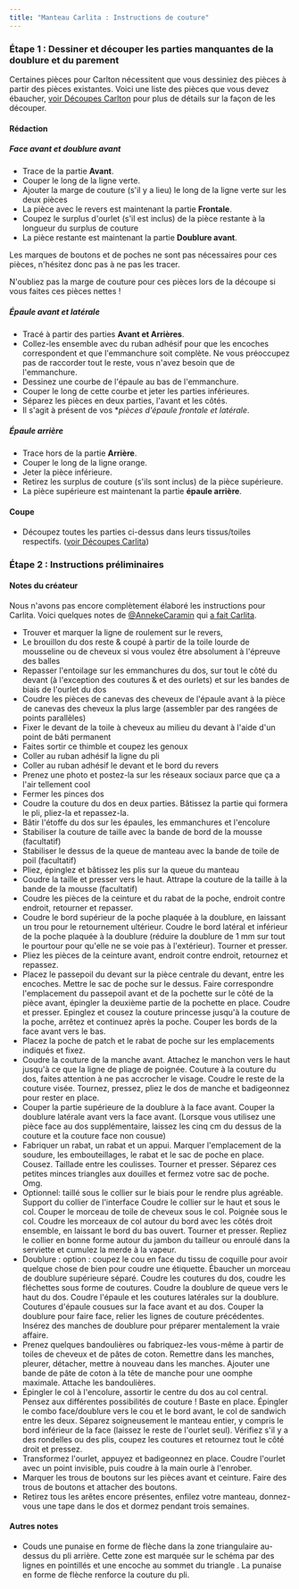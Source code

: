 ```yaml
---
title: "Manteau Carlita : Instructions de couture"
---
```


### Étape 1 : Dessiner et découper les parties manquantes de la doublure et du parement

Certaines pièces pour Carlton nécessitent que vous dessiniez des pièces à partir des pièces existantes. Voici une liste des pièces que vous devez ébaucher, [voir Découpes Carlton](/docs/patterns/carlton/cutting/) pour plus de détails sur la façon de les découper.

#### Rédaction

##### Face avant et doublure avant

- Trace de la partie **Avant**.
- Couper le long de la ligne verte.
- Ajouter la marge de couture (s'il y a lieu) le long de la ligne verte sur les deux pièces
- La pièce avec le revers est maintenant la partie **Frontale**.
- Coupez le surplus d'ourlet (s'il est inclus) de la pièce restante à la longueur du surplus de couture
- La pièce restante est maintenant la partie **Doublure avant**.

<Note>

Les marques de boutons et de poches ne sont pas nécessaires pour ces pièces, n'hésitez donc pas à ne pas les tracer.

</Note>

<Warning>

N'oubliez pas la marge de couture pour ces pièces lors de la découpe si vous faites ces pièces nettes !

</Warning>

##### Épaule avant et latérale

- Tracé à partir des parties **Avant et Arrières**.
- Collez-les ensemble avec du ruban adhésif pour que les encoches correspondent et que l'emmanchure soit complète. Ne vous préoccupez pas de raccorder tout le reste, vous n'avez besoin que de l'emmanchure.
- Dessinez une courbe de l'épaule au bas de l'emmanchure.
- Couper le long de cette courbe et jeter les parties inférieures.
- Séparez les pièces en deux parties, l'avant et les côtés.
- Il s'agit à présent de vos \*_pièces d'épaule frontale et latérale_.

##### Épaule arrière

- Trace hors de la partie **Arrière**.
- Couper le long de la ligne orange.
- Jeter la pièce inférieure.
- Retirez les surplus de couture (s'ils sont inclus) de la pièce supérieure.
- La pièce supérieure est maintenant la partie **épaule arrière**.

#### Coupe

- Découpez toutes les parties ci-dessus dans leurs tissus/toiles respectifs. ([voir Découpes Carlita](/docs/patterns/carlita/cutting/))

### Étape 2 : Instructions préliminaires

#### Notes du créateur

<Warning>

Nous n'avons pas encore complètement élaboré les instructions pour Carlita.
Voici quelques notes de [@AnnekeCaramin](/users/AnnekeCaramin) qui
[a fait Carlita](http://www.annekecaramin.com/2018/02/this-is-one-of-those-origin-superhero.html).

</Warning>

- Trouver et marquer la ligne de roulement sur le revers,
- Le brouillon du dos reste & coupé à partir de la toile lourde de mousseline ou de cheveux si vous voulez être absolument à l'épreuve des balles
- Repasser l'entoilage sur les emmanchures du dos, sur tout le côté du devant (à l'exception des coutures & et des ourlets) et sur les bandes de biais de l'ourlet du dos
- Coudre les pièces de canevas des cheveux de l'épaule avant à la pièce de canevas des cheveux la plus large (assembler par des rangées de points parallèles)
- Fixer le devant de la toile à cheveux au milieu du devant à l'aide d'un point de bâti permanent
- Faites sortir ce thimble et coupez les genoux
- Coller au ruban adhésif la ligne du pli
- Coller au ruban adhésif le devant et le bord du revers
- Prenez une photo et postez-la sur les réseaux sociaux parce que ça a l'air tellement cool
- Fermer les pinces dos
- Coudre la couture du dos en deux parties. Bâtissez la partie qui formera le pli, pliez-la et repassez-la.
- Bâtir l'étoffe du dos sur les épaules, les emmanchures et l'encolure
- Stabiliser la couture de taille avec la bande de bord de la mousse (facultatif)
- Stabiliser le dessus de la queue de manteau avec la bande de toile de poil (facultatif)
- Pliez, épinglez et bâtissez les plis sur la queue du manteau
- Coudre la taille et presser vers le haut. Attrape la couture de la taille à la bande de la mousse (facultatif)
- Coudre les pièces de la ceinture et du rabat de la poche, endroit contre endroit, retourner et repasser.
- Coudre le bord supérieur de la poche plaquée à la doublure, en laissant un trou pour le retournement ultérieur. Coudre le bord latéral et inférieur de la poche plaquée à la doublure (réduire la doublure de 1 mm sur tout le pourtour pour qu'elle ne se voie pas à l'extérieur). Tourner et presser.
- Pliez les pièces de la ceinture avant, endroit contre endroit, retournez et repassez.
- Placez le passepoil du devant sur la pièce centrale du devant, entre les encoches. Mettre le sac de poche sur le dessus. Faire correspondre l'emplacement du passepoil avant et de la pochette sur le côté de la pièce avant, épingler la deuxième partie de la pochette en place. Coudre et presser. Epinglez et cousez la couture princesse jusqu'à la couture de la poche, arrêtez et continuez après la poche. Couper les bords de la face avant vers le bas.
- Placez la poche de patch et le rabat de poche sur les emplacements indiqués et fixez.
- Coudre la couture de la manche avant. Attachez le manchon vers le haut jusqu'à ce que la ligne de pliage de poignée. Couture à la couture du dos, faites attention à ne pas accrocher le visage. Coudre le reste de la couture visée. Tournez, pressez, pliez le dos de manche et badigeonnez pour rester en place.
- Couper la partie supérieure de la doublure à la face avant. Couper la doublure latérale avant vers la face avant. (Lorsque vous utilisez une pièce face au dos supplémentaire, laissez les cinq cm du dessus de la couture et la couture face non cousue)
- Fabriquer un rabat, un rabat et un appui. Marquer l'emplacement de la soudure, les embouteillages, le rabat et le sac de poche en place. Cousez. Taillade entre les coulisses. Tourner et presser. Séparez ces petites minces triangles aux douilles et fermez votre sac de poche. Omg.
- Optionnel: taillé sous le collier sur le biais pour le rendre plus agréable. Support du collier de l'interface Coudre le collier sur le haut et sous le col. Couper le morceau de toile de cheveux sous le col. Poignée sous le col. Coudre les morceaux de col autour du bord avec les côtés droit ensemble, en laissant le bord du bas ouvert. Tourner et presser. Repliez le collier en bonne forme autour du jambon du tailleur ou enroulé dans la serviette et cumulez la merde à la vapeur.
- Doublure : option : coupez le cou en face du tissu de coquille pour avoir quelque chose de bien pour coudre une étiquette. Ébaucher un morceau de doublure supérieure séparé. Coudre les coutures du dos, coudre les fléchettes sous forme de coutures. Coudre la doublure de queue vers le haut du dos. Coudre l'épaule et les coutures latérales sur la doublure. Coutures d'épaule cousues sur la face avant et au dos. Couper la doublure pour faire face, relier les lignes de couture précédentes. Insérez des manches de doublure pour préparer mentalement la vraie affaire.
- Prenez quelques bandoulières ou fabriquez-les vous-même à partir de toiles de cheveux et de pâtes de coton. Remettre dans les manches, pleurer, détacher, mettre à nouveau dans les manches. Ajouter une bande de pâte de coton à la tête de manche pour une oomphe maximale. Attache les bandoulières.
- Épingler le col à l'encolure, assortir le centre du dos au col central. Pensez aux différentes possibilités de couture ! Baste en place. Épingler le combo face/doublure vers le cou et le bord avant, le col de sandwich entre les deux. Séparez soigneusement le manteau entier, y compris le bord inférieur de la face (laissez le reste de l'ourlet seul). Vérifiez s'il y a des rondelles ou des plis, coupez les coutures et retournez tout le côté droit et pressez.
- Transformez l'ourlet, appuyez et badigeonnez en place. Coudre l'ourlet avec un point invisible, puis coudre à la main ourle à l'enrober.
- Marquer les trous de boutons sur les pièces avant et ceinture. Faire des trous de boutons et attacher des boutons.
- Retirez tous les arêtes encore présentes, enfilez votre manteau, donnez-vous une tape dans le dos et dormez pendant trois semaines.


#### Autres notes

- Couds une punaise en forme de flèche dans la zone triangulaire au-dessus du pli arrière. Cette zone est marquée sur le schéma par des lignes en pointillés et une encoche au sommet du triangle . La punaise en forme de flèche renforce la couture du pli.
